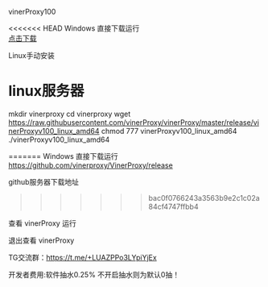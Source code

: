  vinerProxy100


<<<<<<< HEAD
Windows 直接下载运行  
[点击下载](https://raw.githubusercontent.com/vinerProxy/vinerProxy/master/release/vinerProxy.exe)

Linux手动安装


# linux服务器
mkdir vinerproxy
cd vinerproxy
wget https://raw.githubusercontent.com/vinerProxy/vinerProxy/master/release/vinerProxyv100_linux_amd64
chmod 777 vinerProxyv100_linux_amd64
./vinerProxyv100_linux_amd64

=======
Windows 直接下载运行  https://github.com/vinerproxy/VinerProxy/release


github服务器下载地址
>>>>>>> bac0f0766243a3563b9e2c1c02a84cf4747ffbb4

查看 vinerProxy 运行

退出查看 vinerProxy


TG交流群：https://t.me/+LUAZPPo3LYpiYjEx

开发者费用:软件抽水0.25% 不开启抽水则为默认0抽！
